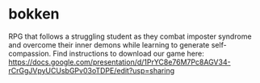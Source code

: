 # bokken
RPG that follows a struggling student as they combat imposter syndrome and overcome their inner demons while learning to generate self-compassion.
Find instructions to download our game here: https://docs.google.com/presentation/d/1PrYC8e76M7Pc8AGV34-rCrGgJVpyUCUsbGPv03oTDPE/edit?usp=sharing 

